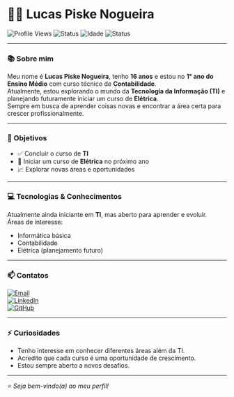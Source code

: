 # 👨‍💻 Lucas Piske Nogueira

![Profile Views](https://img.shields.io/badge/Visualizações-5-blue?style=flat-square)
![Status](https://img.shields.io/badge/Estudante-TI-blue)
![Idade](https://img.shields.io/badge/Idade-16%20anos-green)
![Status](https://img.shields.io/badge/Cursando-Contabilidade-yellow)

---

### 📚 Sobre mim
Meu nome é **Lucas Piske Nogueira**, tenho **16 anos** e estou no **1° ano do Ensino Médio** com curso técnico de **Contabilidade**.  
Atualmente, estou explorando o mundo da **Tecnologia da Informação (TI)** e planejando futuramente iniciar um curso de **Elétrica**.  
Sempre em busca de aprender coisas novas e encontrar a área certa para crescer profissionalmente.  

---

### 🎯 Objetivos
- ✅ Concluir o curso de **TI**  
- 🔌 Iniciar um curso de **Elétrica** no próximo ano  
- 📈 Explorar novas áreas e oportunidades  

---

### 💻 Tecnologias & Conhecimentos
Atualmente ainda iniciante em **TI**, mas aberto para aprender e evoluir.  
Áreas de interesse:  
- Informática básica  
- Contabilidade  
- Elétrica (planejamento futuro)  

---

### 📫 Contatos  

[![Email](https://img.shields.io/badge/Email-D14836?style=for-the-badge&logo=gmail&logoColor=white)](mailto:seuemail@gmail.com)  
[![LinkedIn](https://img.shields.io/badge/LinkedIn-0A66C2?style=for-the-badge&logo=linkedin&logoColor=white)](https://linkedin.com/in/seulinkedin)  
[![GitHub](https://img.shields.io/badge/GitHub-100000?style=for-the-badge&logo=github&logoColor=white)](https://github.com/seuusuario)  

---

### ⚡ Curiosidades
- Tenho interesse em conhecer diferentes áreas além da TI.  
- Acredito que cada curso é uma oportunidade de crescimento.  
- Estou sempre aberto a novos desafios.  

---

⭐ _Seja bem-vindo(a) ao meu perfil!_  
